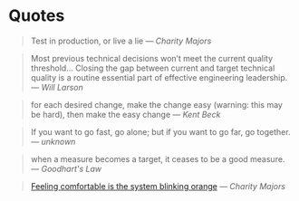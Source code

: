 # Quotes

> Test in production, or live a lie
> — <cite>Charity Majors</cite>

> Most previous technical decisions won’t meet the current quality threshold…
> Closing the gap between current and target technical quality is a routine essential part of effective engineering leadership.
> — <cite>Will Larson</cite>

> for each desired change, make the change easy (warning: this may be hard), then make the easy change
> — <cite>Kent Beck</cite>

> If you want to go fast, go alone; but if you want to go far, go together.
> — <cite>unknown</cite>

> when a measure becomes a target, it ceases to be a good measure.
> — <cite>Goodhart's Law</cite>

> [Feeling comfortable is the system blinking orange](https://charity.wtf/#:~:text=Feeling%20comfortable%20is%20the%20system%20blinking%20orange)
> — <cite>Charity Majors</cite>
